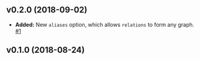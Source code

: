 ## v0.2.0 (2018-09-02)
- **Added:** New `aliases` option, which allows `relations` to form any graph. [\#1](https://github.com/vazco/sparrowql/issues/1)

## v0.1.0 (2018-08-24)
